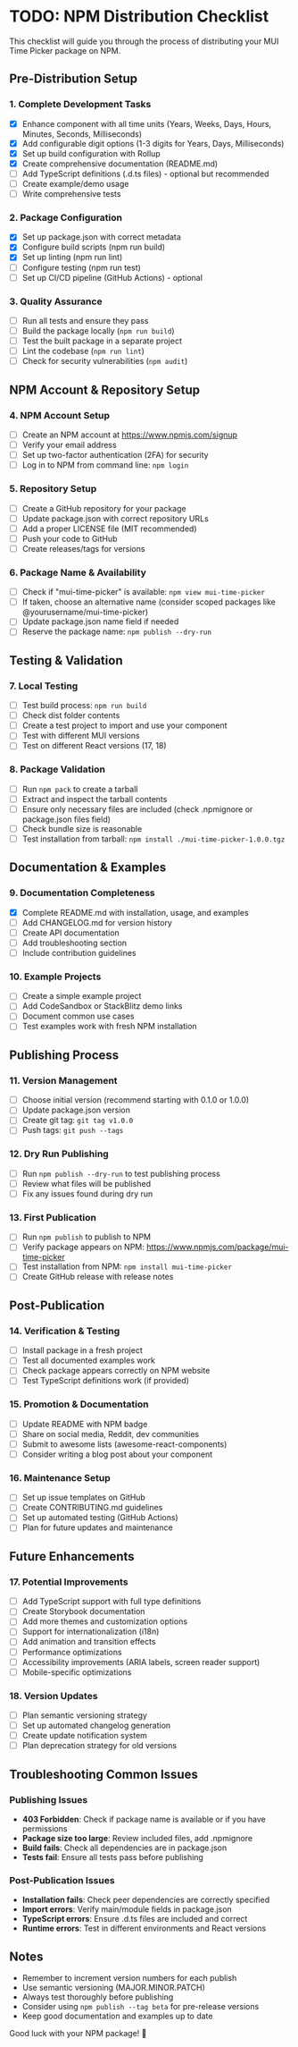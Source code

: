 # TODO: NPM Distribution Checklist

This checklist will guide you through the process of distributing your MUI Time Picker package on NPM.

## Pre-Distribution Setup

### 1. Complete Development Tasks
- [x] Enhance component with all time units (Years, Weeks, Days, Hours, Minutes, Seconds, Milliseconds)
- [x] Add configurable digit options (1-3 digits for Years, Days, Milliseconds)
- [x] Set up build configuration with Rollup
- [x] Create comprehensive documentation (README.md)
- [ ] Add TypeScript definitions (.d.ts files) - optional but recommended
- [ ] Create example/demo usage
- [ ] Write comprehensive tests

### 2. Package Configuration
- [x] Set up package.json with correct metadata
- [x] Configure build scripts (npm run build)
- [x] Set up linting (npm run lint)
- [ ] Configure testing (npm run test)
- [ ] Set up CI/CD pipeline (GitHub Actions) - optional

### 3. Quality Assurance
- [ ] Run all tests and ensure they pass
- [ ] Build the package locally (`npm run build`)
- [ ] Test the built package in a separate project
- [ ] Lint the codebase (`npm run lint`)
- [ ] Check for security vulnerabilities (`npm audit`)

## NPM Account & Repository Setup

### 4. NPM Account Setup
- [ ] Create an NPM account at https://www.npmjs.com/signup
- [ ] Verify your email address
- [ ] Set up two-factor authentication (2FA) for security
- [ ] Log in to NPM from command line: `npm login`

### 5. Repository Setup
- [ ] Create a GitHub repository for your package
- [ ] Update package.json with correct repository URLs
- [ ] Add a proper LICENSE file (MIT recommended)
- [ ] Push your code to GitHub
- [ ] Create releases/tags for versions

### 6. Package Name & Availability
- [ ] Check if "mui-time-picker" is available: `npm view mui-time-picker`
- [ ] If taken, choose an alternative name (consider scoped packages like @yourusername/mui-time-picker)
- [ ] Update package.json name field if needed
- [ ] Reserve the package name: `npm publish --dry-run`

## Testing & Validation

### 7. Local Testing
- [ ] Test build process: `npm run build`
- [ ] Check dist folder contents
- [ ] Create a test project to import and use your component
- [ ] Test with different MUI versions
- [ ] Test on different React versions (17, 18)

### 8. Package Validation
- [ ] Run `npm pack` to create a tarball
- [ ] Extract and inspect the tarball contents
- [ ] Ensure only necessary files are included (check .npmignore or package.json files field)
- [ ] Check bundle size is reasonable
- [ ] Test installation from tarball: `npm install ./mui-time-picker-1.0.0.tgz`

## Documentation & Examples

### 9. Documentation Completeness
- [x] Complete README.md with installation, usage, and examples
- [ ] Add CHANGELOG.md for version history
- [ ] Create API documentation
- [ ] Add troubleshooting section
- [ ] Include contribution guidelines

### 10. Example Projects
- [ ] Create a simple example project
- [ ] Add CodeSandbox or StackBlitz demo links
- [ ] Document common use cases
- [ ] Test examples work with fresh NPM installation

## Publishing Process

### 11. Version Management
- [ ] Choose initial version (recommend starting with 0.1.0 or 1.0.0)
- [ ] Update package.json version
- [ ] Create git tag: `git tag v1.0.0`
- [ ] Push tags: `git push --tags`

### 12. Dry Run Publishing
- [ ] Run `npm publish --dry-run` to test publishing process
- [ ] Review what files will be published
- [ ] Fix any issues found during dry run

### 13. First Publication
- [ ] Run `npm publish` to publish to NPM
- [ ] Verify package appears on NPM: https://www.npmjs.com/package/mui-time-picker
- [ ] Test installation from NPM: `npm install mui-time-picker`
- [ ] Create GitHub release with release notes

## Post-Publication

### 14. Verification & Testing
- [ ] Install package in a fresh project
- [ ] Test all documented examples work
- [ ] Check package appears correctly on NPM website
- [ ] Test TypeScript definitions work (if provided)

### 15. Promotion & Documentation
- [ ] Update README with NPM badge
- [ ] Share on social media, Reddit, dev communities
- [ ] Submit to awesome lists (awesome-react-components)
- [ ] Consider writing a blog post about your component

### 16. Maintenance Setup
- [ ] Set up issue templates on GitHub
- [ ] Create CONTRIBUTING.md guidelines
- [ ] Set up automated testing (GitHub Actions)
- [ ] Plan for future updates and maintenance

## Future Enhancements

### 17. Potential Improvements
- [ ] Add TypeScript support with full type definitions
- [ ] Create Storybook documentation
- [ ] Add more themes and customization options
- [ ] Support for internationalization (i18n)
- [ ] Add animation and transition effects
- [ ] Performance optimizations
- [ ] Accessibility improvements (ARIA labels, screen reader support)
- [ ] Mobile-specific optimizations

### 18. Version Updates
- [ ] Plan semantic versioning strategy
- [ ] Set up automated changelog generation
- [ ] Create update notification system
- [ ] Plan deprecation strategy for old versions

## Troubleshooting Common Issues

### Publishing Issues
- **403 Forbidden**: Check if package name is available or if you have permissions
- **Package size too large**: Review included files, add .npmignore
- **Build fails**: Check all dependencies are in package.json
- **Tests fail**: Ensure all tests pass before publishing

### Post-Publication Issues
- **Installation fails**: Check peer dependencies are correctly specified
- **Import errors**: Verify main/module fields in package.json
- **TypeScript errors**: Ensure .d.ts files are included and correct
- **Runtime errors**: Test in different environments and React versions

## Notes
- Remember to increment version numbers for each publish
- Use semantic versioning (MAJOR.MINOR.PATCH)
- Always test thoroughly before publishing
- Consider using `npm publish --tag beta` for pre-release versions
- Keep good documentation and examples up to date

Good luck with your NPM package! 🚀